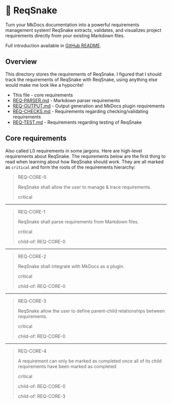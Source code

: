 # 🐍 ReqSnake

Turn your MkDocs documentation into a powerful requirements management system!
ReqSnake extracts, validates, and visualizes project requirements directly from
your existing Markdown files.

Full introduction available in [GitHub README](https://github.com/Wint3rmute/ReqSnake).

## Overview

This directory stores the requirements of ReqSnake. I figured that I should track the requirements of ReqSnake with ReqSnake, using anything else would make me look like a hypocrite!

- This file - core requirements
- [REQ-PARSER.md](./REQ-PARSER.md) - Markdown parser requirements
- [REQ-OUTPUT.md](./REQ-OUTPUT.md) - Output generation and MkDocs plugin requirements
- [REQ-CHECKS.md](./REQ-CHECKS.md) - Requirements regarding checking/validating requirements
- [REQ-TEST.md](./REQ-TEST.md) - Requirements regarding testing of ReqSnake

## Core requirements

Also called L0 requirements in some jargons. Here are
high-level requirements about ReqSnake. The requirements below
are the first thing to read when learning about how ReqSnake
should work. They are all marked as `critical` and form the
roots of the requirements hierarchy:

> REQ-CORE-0
>
> ReqSnake shall allow the user to manage & trace requirements.
>
> critical

---

> REQ-CORE-1
>
> ReqSnake shall parse requirements from Markdown files.
>
> critical
>
> child-of: REQ-CORE-0

---

> REQ-CORE-2
>
> ReqSnake shall integrate with MkDocs as a plugin.
>
> critical
>
> child-of: REQ-CORE-0

---

> REQ-CORE-3
>
> ReqSnake allow the user to define parent-child relationships between requirements.
>
> critical
>
> child-of: REQ-CORE-0

---

> REQ-CORE-4
>
> A requirement can only be marked as completed once all of its child requirements have been marked as completed
>
> critical
>
> child-of: REQ-CORE-0
>
> child-of: REQ-CORE-3
